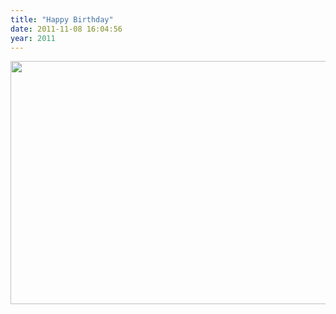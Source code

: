 ```yaml
---
title: "Happy Birthday"
date: 2011-11-08 16:04:56
year: 2011
---
```

<img title="6288779004_75f092a1a7_o" src="{{site.github.url}}/files/2011/11/6288779004_75f092a1a7_o.jpg" alt="" width="586" height="389" />
